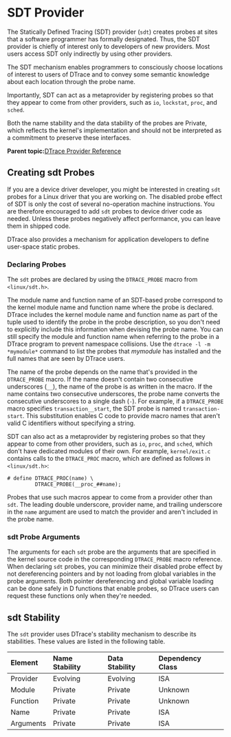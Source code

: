 
# SDT Provider <a id="dt_ref_sdt_prov">

The Statically Defined Tracing \(SDT\) provider \(`sdt`\) creates probes at sites that a software programmer has formally designated. Thus, the SDT provider is chiefly of interest only to developers of new providers. Most users access SDT only indirectly by using other providers.

The SDT mechanism enables programmers to consciously choose locations of interest to users of DTrace and to convey some semantic knowledge about each location through the probe name.

Importantly, SDT can act as a metaprovider by registering probes so that they appear to come from other providers, such as `io`, `lockstat`, `proc`, and `sched`.

Both the name stability and the data stability of the probes are Private, which reflects the kernel's implementation and should not be interpreted as a commitment to preserve these interfaces.

**Parent topic:**[DTrace Provider Reference](../reference/dtrace_providers.md)

## Creating sdt Probes <a id="dt_ref_sdtcreatep_prov">

If you are a device driver developer, you might be interested in creating `sdt` probes for a Linux driver that you are working on. The disabled probe effect of SDT is only the cost of several no-operation machine instructions. You are therefore encouraged to add `sdt` probes to device driver code as needed. Unless these probes negatively affect performance, you can leave them in shipped code.

DTrace also provides a mechanism for application developers to define user-space static probes.

### Declaring Probes <a id="dt_ref_sdtdeclp_prov">

The `sdt` probes are declared by using the `DTRACE_PROBE` macro from `<linux/sdt.h>`.

The module name and function name of an SDT-based probe correspond to the kernel module name and function name where the probe is declared. DTrace includes the kernel module name and function name as part of the tuple used to identify the probe in the probe description, so you don't need to explicitly include this information when devising the probe name. You can still specify the module and function name when referring to the probe in a DTrace program to prevent namespace collisions. Use the `dtrace -l -m *mymodule*` command to list the probes that *mymodule* has installed and the full names that are seen by DTrace users.

The name of the probe depends on the name that's provided in the `DTRACE_PROBE` macro. If the name doesn't contain two consecutive underscores \(`__`\), the name of the probe is as written in the macro. If the name contains two consecutive underscores, the probe name converts the consecutive underscores to a single dash \(`-`\). For example, if a `DTRACE_PROBE` macro specifies `transaction__start`, the SDT probe is named `transaction-start`. This substitution enables C code to provide macro names that aren't valid C identifiers without specifying a string.

SDT can also act as a metaprovider by registering probes so that they appear to come from other providers, such as `io`, `proc`, and `sched`, which don't have dedicated modules of their own. For example, `kernel/exit.c` contains calls to the `DTRACE_PROC` macro, which are defined as follows in `<linux/sdt.h>`:

```
# define DTRACE_PROC(name) \
         DTRACE_PROBE(__proc_##name);
```

Probes that use such macros appear to come from a provider other than `sdt`. The leading double underscore, provider name, and trailing underscore in the `name` argument are used to match the provider and aren't included in the probe name.

### sdt Probe Arguments <a id="dt_ref_sdtparg_prov">

The arguments for each `sdt` probe are the arguments that are specified in the kernel source code in the corresponding `DTRACE_PROBE` macro reference. When declaring `sdt` probes, you can minimize their disabled probe effect by not dereferencing pointers and by not loading from global variables in the probe arguments. Both pointer dereferencing and global variable loading can be done safely in D functions that enable probes, so DTrace users can request these functions only when they're needed.

## sdt Stability <a id="dt_ref_sdtstab_prov">

The `sdt` provider uses DTrace's stability mechanism to describe its stabilities. These values are listed in the following table.

| Element   | Name Stability | Data Stability | Dependency Class |
| :---      | :---           | :---           | :---             |
| Provider  | Evolving       | Evolving       | ISA              |
| Module    | Private        | Private        | Unknown          |
| Function  | Private        | Private        | Unknown          |
| Name      | Private        | Private        | ISA              |
| Arguments | Private        | Private        | ISA              |
